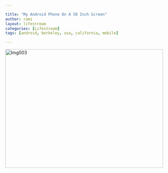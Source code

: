 ```yaml
---

title: "My Android Phone On A 50 Inch Screen"
author: rami
layout: lifestream 
categories: [Lifestream]
tags: [android, berkeley, usa, california, mobile]

---
```


<div class='p_embed p_image_embed'>
  <a href="http://139.59.20.41/wp-content/uploads/2011/12/img003-scaled-1000.jpg"><img alt="Img003" height="375" src="http://139.59.20.41/wp-content/uploads/2011/12/img003-scaled-1000.jpg?w=300" width="500" /></a>
</div>
